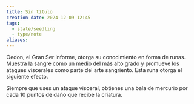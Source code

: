 ```yaml
---
title: Sin título
creation date: 2024-12-09 12:45
tags:
  - state/seedling
  - type/note
aliases:
---
```

Oedon, el Gran Ser informe, otorga su conocimiento en forma de runas. Muestra la sangre como un medio del más alto grado y promueve los ataques viscerales como parte del arte sangriento. Esta runa otorga el siguiente efecto.

Siempre que uses un ataque visceral, obtienes una bala de mercurio por cada 10 puntos de daño que recibe la criatura.
